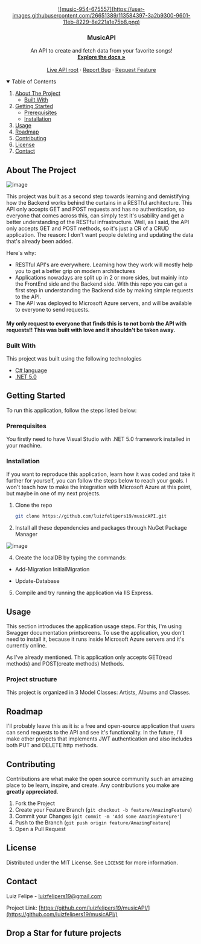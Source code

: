 
<!-- PROJECT LOGO -->
<br />
<p align="center">
  <a href="https://github.com/luizfelipers19/musicAPI/">
    ![music-954-675557](https://user-images.githubusercontent.com/26651389/113584397-3a2b9300-9601-11eb-8229-8e221a1e75b8.png)
  </a>

  <h3 align="center">MusicAPI</h3>

  <p align="center">
    An API to create and fetch data from your favorite songs!
    <br />
    <a href="https://github.com/luizfelipers19/musicAPI/"><strong>Explore the docs »</strong></a>
    <br />
    <br />
    <a href="https://musicrestfulapi.azurewebsites.net/">Live API root</a>
    ·
    <a href="https://github.com/luizfelipers19/musicAPI/issues">Report Bug</a>
    ·
    <a href="https://github.com/luizfelipers19/musicAPI/issues">Request Feature</a>
  </p>
</p>



<!-- TABLE OF CONTENTS -->
<details open="open">
  <summary>Table of Contents</summary>
  <ol>
    <li>
      <a href="#about-the-project">About The Project</a>
      <ul>
        <li><a href="#built-with">Built With</a></li>
      </ul>
    </li>
    <li>
      <a href="#getting-started">Getting Started</a>
      <ul>
        <li><a href="#prerequisites">Prerequisites</a></li>
        <li><a href="#installation">Installation</a></li>
      </ul>
    </li>
    <li><a href="#usage">Usage</a></li>
    <li><a href="#roadmap">Roadmap</a></li>
    <li><a href="#contributing">Contributing</a></li>
    <li><a href="#license">License</a></li>
    <li><a href="#contact">Contact</a></li>
  </ol>
</details>



<!-- ABOUT THE PROJECT -->
## About The Project

![image](https://user-images.githubusercontent.com/26651389/113584075-d3a67500-9600-11eb-9654-24a454fdd31c.png)


This project was built as a second step towards learning and demistifying how the Backend works behind the curtains in a RESTful architecture. This API only accepts GET and POST requests and has no authentication, so everyone that comes across this, can simply test it's usability and get a better understanding of the RESTful infrastructure.
Well, as I said, the API only accepts GET and POST methods, so it's just a CR of a CRUD application. The reason: I don't want people deleting and updating the data that's already been added.

Here's why:
* RESTful API's are everywhere. Learning how they work will mostly help you to get a better grip on modern architectures
* Applications nowadays are split up in 2 or more sides, but mainly into the FrontEnd side and the Backend side. With this repo you can get a first step in understanding the Backend side by making simple requests to the API.
* The API was deployed to Microsoft Azure servers, and will be available to everyone to send requests.

#### My only request to everyone that finds this is to not bomb the API with requests!! This was built with love and it shouldn't be taken away.


### Built With

This project was built using the following technologies
* [C# language](https://docs.microsoft.com/pt-br/dotnet/csharp/)
* [.NET 5.0](https://dotnet.microsoft.com/download/dotnet/5.0)




<!-- GETTING STARTED -->
## Getting Started

To run this application, follow the steps listed below:

### Prerequisites

You firstly need to have Visual Studio with .NET 5.0 framework installed in your machine.


### Installation
If you want to reproduce this application, learn how it was coded and take it further for yourself, you can follow the steps below to reach your goals. I won't teach how to make the integration with Microsoft Azure at this point, but maybe in one of my next projects.

1. Clone the repo
   ```sh
   git clone https://github.com/luizfelipers19/musicAPI.git
   ```
3. Install all these dependencies and packages through NuGet Package Manager

![image](https://user-images.githubusercontent.com/26651389/113583001-752cc700-95ff-11eb-8106-a8970bd10aaf.png)
   
4. Create the localDB by typing the commands:

- Add-Migration InitialMigration

- Update-Database


5. Compile and try running the application via IIS Express.


<!-- USAGE EXAMPLES -->
## Usage

This section introduces the application usage steps. For this, I'm using Swagger documentation printscreens. To use the application, you don't need to install it, because it runs inside Microsoft Azure servers and it's currently online.

As I've already mentioned. This application only accepts GET(read methods) and POST(create methods) Methods.

### Project structure
This project is organized in 3 Model Classes: Artists, Albums and Classes. 



<!-- ROADMAP -->
## Roadmap

I'll probably leave this as it is: a free and open-source application that users can send requests to the API and see it's functionality. In the future, I'll make other projects that implements JWT authentication and also includes both PUT and DELETE http methods.



<!-- CONTRIBUTING -->
## Contributing

Contributions are what make the open source community such an amazing place to be learn, inspire, and create. Any contributions you make are **greatly appreciated**.

1. Fork the Project
2. Create your Feature Branch (`git checkout -b feature/AmazingFeature`)
3. Commit your Changes (`git commit -m 'Add some AmazingFeature'`)
4. Push to the Branch (`git push origin feature/AmazingFeature`)
5. Open a Pull Request



<!-- LICENSE -->
## License

Distributed under the MIT License. See `LICENSE` for more information.



<!-- CONTACT -->
## Contact

Luiz Felipe - luizfelipers19@gmail.com

Project Link: [https://github.com/luizfelipers19/musicAPI/](https://github.com/luizfelipers19/musicAPI/)

## Drop a Star for future projects
